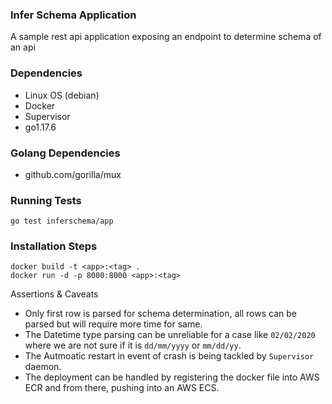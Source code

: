 ### Infer Schema Application
A sample rest api application exposing an endpoint to determine schema of an api

### Dependencies
- Linux OS (debian)
- Docker
- Supervisor
- go1.17.6

### Golang Dependencies
- github.com/gorilla/mux

### Running Tests
```
go test inferschema/app
```

### Installation Steps
 ```shell
 docker build -t <app>:<tag> .
 docker run -d -p 8000:8000 <app>:<tag>
 ```


 Assertions & Caveats
 
 - Only first row is parsed for schema determination, all rows can be parsed but will require more time for same.
 - The Datetime type parsing can be unreliable for a case like `02/02/2020` where we are not sure if it is `dd/mm/yyyy` or `mm/dd/yy`.
 - The Autmoatic restart in event of crash is being tackled by `Supervisor` daemon.
 - The deployment can be handled by registering the docker file into AWS ECR and from there, pushing into an AWS ECS.